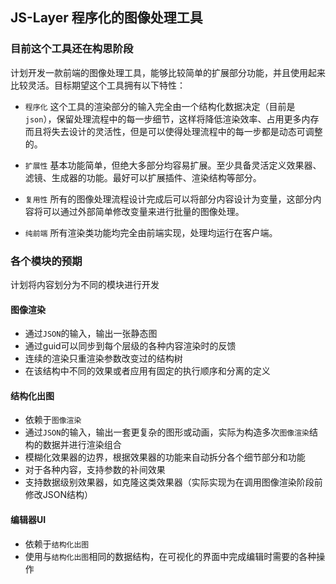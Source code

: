 ## JS-Layer 程序化的图像处理工具

### 目前这个工具还在构思阶段

计划开发一款前端的图像处理工具，能够比较简单的扩展部分功能，并且使用起来比较灵活。目标期望这个工具拥有以下特性：

 - `程序化` 这个工具的渲染部分的输入完全由一个结构化数据决定（目前是`json`），保留处理流程中的每一步细节，这样将降低渲染效率、占用更多内存而且将失去设计的灵活性，但是可以使得处理流程中的每一步都是动态可调整的。

 - `扩展性` 基本功能简单，但绝大多部分均容易扩展。至少具备灵活定义效果器、滤镜、生成器的功能。最好可以扩展插件、渲染结构等部分。

 - `复用性` 所有的图像处理流程设计完成后可以将部分内容设计为变量，这部分内容将可以通过外部简单修改变量来进行批量的图像处理。

 - `纯前端` 所有渲染类功能均完全由前端实现，处理均运行在客户端。


### 各个模块的预期

计划将内容划分为不同的模块进行开发

#### 图像渲染
 - 通过`JSON`的输入，输出一张静态图
 - 通过guid可以同步到每个层级的各种内容渲染时的反馈
 - 连续的渲染只重渲染参数改变过的结构树
 - 在该结构中不同的效果或者应用有固定的执行顺序和分离的定义

#### 结构化出图
 - 依赖于`图像渲染`
 - 通过`JSON`的输入，输出一套更复杂的图形或动画，实际为构造多次`图像渲染`结构的数据并进行渲染组合
 - 模糊化效果器的边界，根据效果器的功能来自动拆分各个细节部分和功能
 - 对于各种内容，支持参数的补间效果
 - 支持数据级别效果器，如克隆这类效果器（实际实现为在调用图像渲染阶段前修改JSON结构）

#### 编辑器UI
 - 依赖于`结构化出图`
 - 使用与`结构化出图`相同的数据结构，在可视化的界面中完成编辑时需要的各种操作